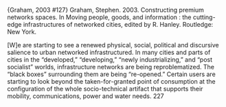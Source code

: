 ﻿{Graham, 2003 #127}
Graham, Stephen. 2003. Constructing premium networks spaces. In Moving people, goods, and information : the cutting-edge infrastructures of networked cities, edited by R. Hanley. Routledge: New York.

[W]e are starting to see a renewed physical, social, political and discursive salience to urban networked infrastructured. In many cities and parts of cities in the “developed,” “developing,” “newly industrializing,” and “post socialist” worlds, infrastructure networks are being reproblematized. The “black boxes” surrounding them are being “re-opened.” Certain users are starting to look beyond the taken-for-granted point of consumption at the configuration of the whole socio-technical artifact that supports their mobility, communications, power and water needs. 227
